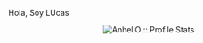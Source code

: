 Hola, Soy LUcas

<p align="center"><img src="https://github-readme-stats.vercel.app/api?username=basoalto&show_icons=true&theme=synthwave" alt="AnhellO :: Profile Stats" /></p>

<!--
**basoalto/basoalto** is a ✨ _special_ ✨ repository because its `README.md` (this file) appears on your GitHub profile.

Here are some ideas to get you started:

- 🔭 I’m currently working on ...
- 🌱 I’m currently learning ...
- 👯 I’m looking to collaborate on ...
- 🤔 I’m looking for help with ...
- 💬 Ask me about ...
- 📫 How to reach me: ...
- 😄 Pronouns: ...
- ⚡ Fun fact: ...
-->
